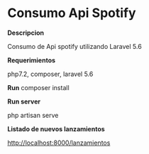 # Consumo Api Spotify 


**Descripcion**

Consumo de Api spotify utilizando Laravel 5.6

**Requerimientos**

php7.2,
composer,
laravel 5.6 

**Run**
composer install


**Run server**

php artisan serve


**Listado de nuevos lanzamientos**

[http://localhost:8000/lanzamientos](http://localhost:8000/lanzamientos)

